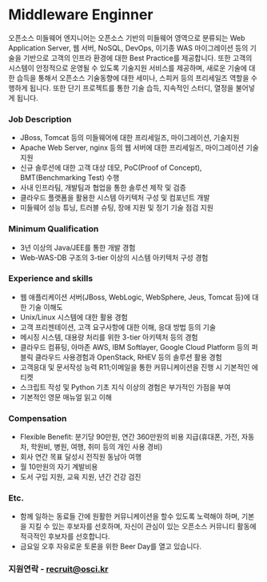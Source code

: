 # Middleware Enginner

오픈소스 미들웨어 엔지니어는 오픈소스 기반의 미들웨어 영역으로 분류되는 Web Application Server, 웹 서버, NoSQL, DevOps, 이기종 WAS 마이그레이션 등의 기술을 기반으로 고객의 인프라 환경에 대한 Best Practice를 제공합니다. 또한 고객의 시스템이 안정적으로 운영될 수 있도록 기술지원 서비스를 제공하며, 새로운 기술에 대한 습득을 통해서 오픈소스 기술동향에 대한 세미나, 스피커 등의 프리세일즈 역할을 수행하게 됩니다. 또한 단기 프로젝트를 통한 기술 습득, 지속적인 스터디, 열정을 불어넣게 됩니다.
 
### Job Description
 
* JBoss, Tomcat 등의 미들웨어에 대한 프리세일즈, 마이그레이션, 기술지원
* Apache Web Server, nginx 등의 웹 서버에 대한 프리세일즈, 마이그레이션 기술지원            
* 신규 솔루션에 대한 고객 대상 데모, PoC(Proof of Concept), BMT(Benchmarking Test) 수행
* 사내 인프라팀, 개발팀과 협업을 통한 솔루션 제작 및 검증
* 클라우드 플랫폼을 활용한 시스템 아키텍처 구성 및 컴포넌트 개발
* 미들웨어 성능 튜닝, 트러블 슈팅, 장애 지원 및 정기 기술 점검 지원
 
### Minimum Qualification
* 3년 이상의 Java/JEE를 통한 개발 경험
* Web-WAS-DB 구조의 3-tier 이상의 시스템 아키텍처 구성 경험
 
### Experience and skills
* 웹 애플리케이션 서버(JBoss, WebLogic, WebSphere, Jeus, Tomcat 등)에 대한 기술 이해도
* Unix/Linux 시스템에 대한 활용 경험
* 고객 프리젠테이션, 고객 요구사항에 대한 이해, 응대 방법 등의 기술
* 메시징 시스템, 대용량 처리를 위한 3-tier 아키텍처 등의 경험
* 클라우드 컴퓨팅, 아마존 AWS, IBM Softlayer, Google Cloud Platform 등의 퍼블릭 클라우드 사용경험과 OpenStack, RHEV 등의 솔루션 활용 경험
* 고객응대 및 문서작성 능력 R11;이메일을 통한 커뮤니케이션을 진행 시 기본적인 에티켓
* 스크립트 작성 및 Python 기초 지식 이상의 경험은 부가적인 가점을 부여
* 기본적인 영문 매뉴얼 읽고 이해

### Compensation
* Flexible Benefit: 분기당 90만원, 연간 360만원의 비용 지급(휴대폰, 가전, 자동차, 학원비, 병원, 여행, 취미 등의 개인 사용 경비)
* 회사 연간 목표 달성시 전직원 동남아 여행
* 월 10만원의 자기 계발비용
* 도서 구입 지원, 교육 지원, 년간 건강 검진

### Etc.
* 함께 일하는 동료들 간에 원활한 커뮤니케이션을 할수 있도록 노력해야 하며, 기본을 지킬 수 있는 후보자를 선호하며, 자신이 관심이 있는 오픈소스 커뮤니티 활동에 적극적인 후보자를 선호합니다.
* 금요일 오후 자유로운 토론을 위한 Beer Day를 열고 있습니다.

### 지원연락 - recruit@osci.kr
